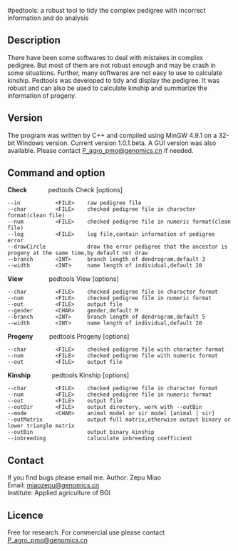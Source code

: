 
#pedtools: a robust tool to tidy the complex pedigree with incorrect information and do analysis

## Description

There have been some softwares to deal with mistakes in complex pedigree. But most of them are not robust enough and may be crash in some situations. Further, many softwares are not easy to use to calculate kinship. Pedtools was developed to tidy and display the pedigree. It was robust and can also be used to calculate kinship and summarize the information of progeny.  

## Version

The program was written by C++ and compiled using MinGW 4.9.1 on a 32-bit Windows version. Current version 1.0.1.beta. A GUI version was also available. Please contact P_agro_pmo@genomics.cn if needed.

## Command and option

**Check**   &ensp; &ensp; &ensp; &ensp; pedtools Check [options]

    --in           <FILE>    raw pedigree file
    --char         <FILE>    checked pedigree file in character format(clean file)
    --num          <FILE>    checked pedigree file in numeric format(clean file)
    --log          <FILE>    log file,contain information of pedigree error
    --drawCircle             draw the error pedigree that the ancestor is progeny at the same time,by default not draw
    --branch       <INT>     branch length of dendrogram,default 3
    --width        <INT>     name length of individual,default 20


**View** &ensp; &ensp; &ensp; &ensp; &ensp; pedtools View [options]
	
    --char         <FILE>    checked pedigree file in character format
    --num          <FILE>    checked pedigree file in numeric format
    --out          <FILE>    output file
    --gender       <CHAR>    gender,default M
    --branch       <INT>     branch length of dendrogram,default 5
    --width        <INT>     name length of individual,default 20


**Progeny** &ensp; &ensp; &ensp; pedtools Progeny [options]
 
    --char         <FILE>    checked pedigree file with character format
    --num          <FILE>    checked pedigree file with numeric format
    --out          <FILE>    output file

**Kinship** &ensp; &ensp; &ensp; &ensp; pedtools Kinship [options]

    --char         <FILE>    checked pedigree file in character format
    --num          <FILE>    checked pedigree file in numeric format
    --out          <FILE>    output file
    --outDir       <FILE>    output directory, work with --outBin
    --mode         <CHAR>    animal model or sir model [animal | sir]
    --outMatrix              output full matrix,otherwise output binary or lower triangle matrix
    --outBin                 output binary kinship
    --inbreeding             caluculate inbreeding coefficient


## Contact

If you find bugs please email me.
Author: Zepu Miao  
Email:  miaozepu@genomics.cn  
Institute: Applied agriculture of BGI  


## Licence

Free for research. For commercial use please contact P_agro_pmo@genomics.cn
